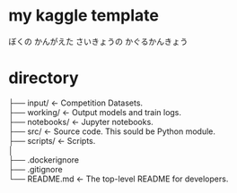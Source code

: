 # my kaggle template
ぼくの かんがえた さいきょうの かぐるかんきょう

# directory
├── input/              <- Competition Datasets.  
├── working/            <- Output models and train logs.  
├── notebooks/          <- Jupyter notebooks.  
├── src/                <- Source code. This sould be Python module.  
├── scripts/            <- Scripts.  
│  
├── .dockerignore  
├── .gitignore  
└── README.md           <- The top-level README for developers.  

